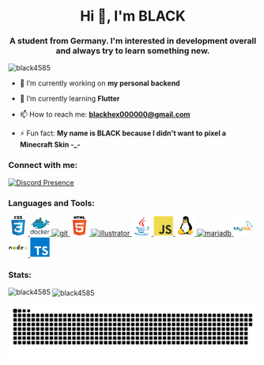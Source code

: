 <h1 align="center">Hi 👋, I'm BLACK</h1>
<h3 align="center">A student from Germany. I'm interested in development overall and always try to learn something new.</h3>

<p align="left"> <img src="https://komarev.com/ghpvc/?username=black4585&label=Profile%20views&color=0e75b6&style=flat" alt="black4585" /> </p>

- 🔭 I’m currently working on **my personal backend**

- 🌱 I’m currently learning **Flutter**

- 📫 How to reach me: **blackhex000000@gmail.com**

- ⚡ Fun fact: **My name is BLACK because I didn't want to pixel a Minecraft Skin -_-**

<h3 align="left">Connect with me:</h3>

[![Discord Presence](https://lanyard.cnrad.dev/api/573728044318195712)](https://discord.com/users/573728044318195712)

<h3 align="left">Languages and Tools:</h3>
<p align="left"> <a href="https://www.w3schools.com/css/" target="_blank" rel="noreferrer"> <img src="https://raw.githubusercontent.com/devicons/devicon/master/icons/css3/css3-original-wordmark.svg" alt="css3" width="40" height="40"/> </a> <a href="https://www.docker.com/" target="_blank" rel="noreferrer"> <img src="https://raw.githubusercontent.com/devicons/devicon/master/icons/docker/docker-original-wordmark.svg" alt="docker" width="40" height="40"/> </a> <a href="https://git-scm.com/" target="_blank" rel="noreferrer"> <img src="https://www.vectorlogo.zone/logos/git-scm/git-scm-icon.svg" alt="git" width="40" height="40"/> </a> <a href="https://www.w3.org/html/" target="_blank" rel="noreferrer"> <img src="https://raw.githubusercontent.com/devicons/devicon/master/icons/html5/html5-original-wordmark.svg" alt="html5" width="40" height="40"/> </a> <a href="https://www.adobe.com/in/products/illustrator.html" target="_blank" rel="noreferrer"> <img src="https://www.vectorlogo.zone/logos/adobe_illustrator/adobe_illustrator-icon.svg" alt="illustrator" width="40" height="40"/> </a> <a href="https://www.java.com" target="_blank" rel="noreferrer"> <img src="https://raw.githubusercontent.com/devicons/devicon/master/icons/java/java-original.svg" alt="java" width="40" height="40"/> </a> <a href="https://developer.mozilla.org/en-US/docs/Web/JavaScript" target="_blank" rel="noreferrer"> <img src="https://raw.githubusercontent.com/devicons/devicon/master/icons/javascript/javascript-original.svg" alt="javascript" width="40" height="40"/> </a> <a href="https://www.linux.org/" target="_blank" rel="noreferrer"> <img src="https://raw.githubusercontent.com/devicons/devicon/master/icons/linux/linux-original.svg" alt="linux" width="40" height="40"/> </a> <a href="https://mariadb.org/" target="_blank" rel="noreferrer"> <img src="https://www.vectorlogo.zone/logos/mariadb/mariadb-icon.svg" alt="mariadb" width="40" height="40"/> </a> <a href="https://www.mysql.com/" target="_blank" rel="noreferrer"> <img src="https://raw.githubusercontent.com/devicons/devicon/master/icons/mysql/mysql-original-wordmark.svg" alt="mysql" width="40" height="40"/> </a> <a href="https://nodejs.org" target="_blank" rel="noreferrer"> <img src="https://raw.githubusercontent.com/devicons/devicon/master/icons/nodejs/nodejs-original-wordmark.svg" alt="nodejs" width="40" height="40"/> </a> <a href="https://www.typescriptlang.org/" target="_blank" rel="noreferrer"> <img src="https://raw.githubusercontent.com/devicons/devicon/master/icons/typescript/typescript-original.svg" alt="typescript" width="40" height="40"/> </a> </p>

<h3 align="left">Stats:</h3>

<p><img align="left" src="https://github-readme-stats.vercel.app/api/top-langs?username=black4585&show_icons=true&locale=en&layout=compact" alt="black4585" /></p>

<p>&nbsp;<img align="center" src="https://github-readme-stats.vercel.app/api?username=black4585&show_icons=true&locale=en" alt="black4585" /></p>

<picture>
  <source media="(prefers-color-scheme: dark)" srcset="https://raw.githubusercontent.com/black4585/black4585/output/github-snake-dark.svg" />
  <source media="(prefers-color-scheme: light)" srcset="https://raw.githubusercontent.com/black4585/black4585/output/github-snake.svg" />
  <img alt="github-snake" src="github-snake.svg" />
</picture>

